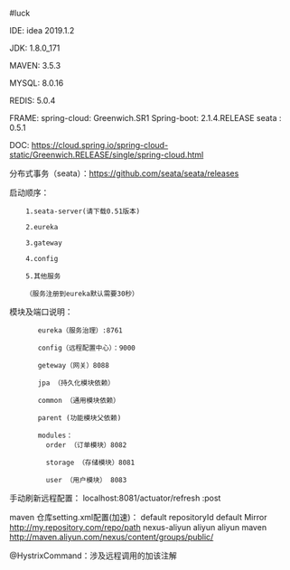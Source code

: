 #luck

IDE: idea 2019.1.2

JDK: 1.8.0_171

MAVEN: 3.5.3

MYSQL: 8.0.16

REDIS: 5.0.4

FRAME: 
        spring-cloud: Greenwich.SR1
        Spring-boot: 2.1.4.RELEASE
        seata : 0.5.1
        
DOC:
    https://cloud.spring.io/spring-cloud-static/Greenwich.RELEASE/single/spring-cloud.html
    
分布式事务（seata）：https://github.com/seata/seata/releases    


    
启动顺序：
        
        1.seata-server(请下载0.51版本)

        2.eureka
        
        3.gateway
        
        4.config  
           
        5.其他服务
        
        （服务注册到eureka默认需要30秒）
        
模块及端口说明：   

           eureka（服务治理）:8761
           
           config（远程配置中心）：9000 
           
           geteway（网关）8088

           jpa （持久化模块依赖）
           
           common （通用模块依赖）
           
           parent (功能模块父依赖)
         
           modules： 
             order （订单模块）8082
                          
             storage （存储模块）8081
               
             user （用户模块） 8083
           
 手动刷新远程配置：
    localhost:8081/actuator/refresh    :post  
    
    
    
  maven 仓库setting.xml配置(加速)：
    <mirrors>
            <mirror>
                <id>default</id>
                <mirrorOf>repositoryId</mirrorOf>
                <name>default Mirror</name>
                <url>http://my.repository.com/repo/path</url>
            </mirror>
            <mirror>
                <id>nexus-aliyun</id>
                <mirrorOf>aliyun</mirrorOf>
                <name>aliyun maven</name>
                <url>http://maven.aliyun.com/nexus/content/groups/public/</url>
            </mirror>
    </mirrors>    
    
    
 @HystrixCommand：涉及远程调用的加该注解         